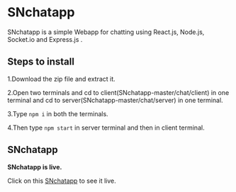 # SNchatapp
SNchatapp is a simple Webapp for chatting using React.js, Node.js, Socket.io and Express.js .

## Steps to install

1.Download the zip file and extract it.

2.Open two terminals and cd to client(SNchatapp-master/chat/client) in one terminal and cd to server(SNchatapp-master/chat/server) in one terminal.

3.Type ``` npm i ``` in both the terminals.

4.Then type ``` npm start ``` in server terminal and then in client terminal.

## SNchatapp

**SNchatapp is live.**

Click on this [SNchatapp](https://5ddfbbc307c9684c143dabc5--distracted-dijkstra-a1525c.netlify.com) to see it live.
